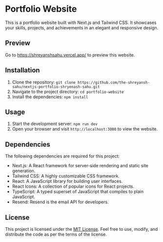 # Portfolio Website

This is a portfolio website built with Next.js and Tailwind CSS. It showcases your skills, projects, and achievements in an elegant and responsive design.

## Preview

Go to https://shreyanshsahu.vercel.app/ to preview this website.

## Installation

1. Clone the repository: `git clone https://github.com/the-shreyansh-sahu/nextjs-portfolio-shryenash-sahu.git`
2. Navigate to the project directory: `cd portfolio-website`
3. Install the dependencies: `npm install`

## Usage

1. Start the development server: `npm run dev`
2. Open your browser and visit `http://localhost:3000` to view the website.

## Dependencies

The following dependencies are required for this project:

- Next.js: A React framework for server-side rendering and static site generation.
- Tailwind CSS: A highly customizable CSS framework.
- React: A JavaScript library for building user interfaces.
- React Icons: A collection of popular icons for React projects.
- TypeScript: A typed superset of JavaScript that compiles to plain JavaScript.
- Resend: Resend is the email API for developers.

## License

This project is licensed under the [MIT License](https://opensource.org/licenses/MIT). Feel free to use, modify, and distribute the code as per the terms of the license.

